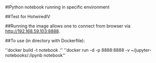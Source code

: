 #IPython notebook running in specific environment

##Test for HotwiredIV

##Running the image allows one to connect from browser via http://192.168.59.103:8888.

##To use (in directory with Dockerfile):

''docker build -t notebook .''
''docker run -d -p 8888:8888 -v ~/jupyter-notebooks/:/ipynb notebook''
 
